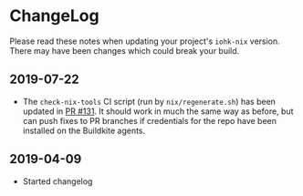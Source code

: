 # ChangeLog

Please read these notes when updating your project's `iohk-nix`
version. There may have been changes which could break your build.

## 2019-07-22
   * The `check-nix-tools` CI script (run by `nix/regenerate.sh`) has been updated in
     [PR #131](https://github.com/input-output-hk/iohk-nix/pull/131).
     It should work in much the same way as before, but can push fixes
     to PR branches if credentials for the repo have been installed on
     the Buildkite agents.
   
## 2019-04-09

   * Started changelog
